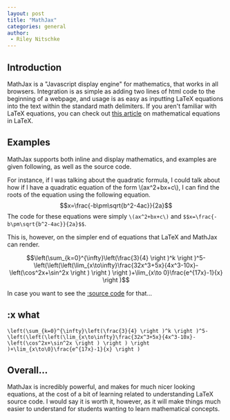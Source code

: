 ```yaml
---
layout: post
title: "MathJax"
categories: general
author:
 - Riley Nitschke
---
```

<script src="https://cdn.jsdelivr.net/gh/ncase/nutshell/nutshell.js"></script>
<script>
Nutshell.setOptions({
    startOnLoad: true, // Start Nutshell on load? (default: true)
    lang: 'en', // Language (default: 'en', which is English)
    dontEmbedHeadings: true, // If 'true', removes the "embed this as a nutshell" option on headings
});
</script>

<style>
    .nutshell-bubble code{
        background:#212121;
    }
</style>

<script src="https://polyfill.io/v3/polyfill.min.js?features=es6"></script>
<script id="MathJax-script" async src="https://cdn.jsdelivr.net/npm/mathjax@3/es5/tex-chtml.js"></script>

## Introduction
MathJax is a "Javascript display engine" for mathematics, that works in all browsers. Integration is as simple as adding two lines of html code to the beginning of a webpage, and usage is as easy as inputting LaTeX equations into the text within the standard math delimiters. If you aren't familiar with LaTeX equations, you can check out [this article](https://www.overleaf.com/learn/latex/Mathematical_expressions) on mathematical equations in LaTeX.

## Examples
MathJax supports both inline and display mathematics, and examples are given following, as well as the source code.

For instance, if I was talking about the quadratic formula, I could talk about how if I have a quadratic equation of the form \\(ax^2+bx+c\\), I can find the roots of the equation using the following equation.
$$x=\frac{-b\pm\sqrt{b^2-4ac}}{2a}$$
The code for these equations were simply `\(ax^2+bx+c\)` and `$$x=\frac{-b\pm\sqrt{b^2-4ac}}{2a}$$`.

This is, however, on the simpler end of equations that LaTeX and MathJax can render. 

$$\left(\sum_{k=0}^{\infty}\left(\frac{3}{4} \right )^k \right )^5-\left(\left(\left(\lim_{x\to\infty}\frac{32x^3+5x}{4x^3-10x}-\left(\cos^2x+\sin^2x \right ) \right ) \right )+\lim_{x\to 0}\frac{e^{17x}-1}{x} \right )$$

In case you want to see the [:source code](#what) for that...

## :x what
`\left(\sum_{k=0}^{\infty}\left(\frac{3}{4} \right )^k \right )^5-\left(\left(\left(\lim_{x\to\infty}\frac{32x^3+5x}{4x^3-10x}-\left(\cos^2x+\sin^2x \right ) \right ) \right )+\lim_{x\to\0}\frac{e^{17x}-1}{x} \right )`

## Overall...
MathJax is incredibly powerful, and makes for much nicer looking equations, at the cost of a bit of learning related to understanding LaTeX source code. I would say it is worth it, however, as it will make things much easier to understand for students wanting to learn mathematical concepts.